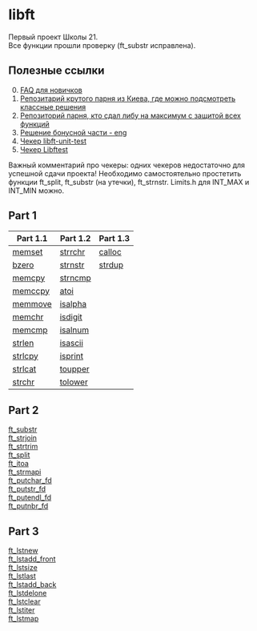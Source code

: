 # libft
Первый проект Школы 21.  
Все функции прошли проверку (ft_substr исправлена).  

## Полезные ссылки
0. [FAQ для новичков](https://github.com/daniiomir/faq_for_school_21)
1. [Репозитарий крутого парня из Киева, где можно подсмотреть классные решения](https://github.com/VBrazhnik/Libft)  
2. [Репозиторий парня, кто сдал либу на максимум с защитой всех функций](https://github.com/davhojt/libft)  
3. [Решение бонусной части - eng](https://velog.io/@hidaehyunlee/Libft-Bonus)
5. [Чекер libft-unit-test](https://github.com/alelievr/libft-unit-test)
6. [Чекер Libftest](https://github.com/jtoty/Libftest)

Важный комментарий про чекеры: одних чекеров недостаточно для успешной сдачи проекта! Необходимо самостоятельно простетить функции ft_split, ft_substr (на утечки), ft_strnstr. Limits.h для INT_MAX и INT_MIN можно.  

## Part 1  
Part 1.1     | Part 1.2      | Part 1.3      
------------ | ------------- | ------------- 
[memset](https://github.com/nbirdie/libft/blob/main/ft_memset.c) | [strrchr](https://github.com/nbirdie/libft/blob/main/ft_strrchr.c) | [calloc](https://github.com/nbirdie/libft/blob/main/ft_calloc.c)
[bzero](https://github.com/nbirdie/libft/blob/main/ft_bzero.c) | [strnstr](https://github.com/nbirdie/libft/blob/main/ft_strnstr.c) | [strdup](https://github.com/nbirdie/libft/blob/main/ft_strdup.c)
[memcpy](https://github.com/nbirdie/libft/blob/main/ft_memcpy.c) | [strncmp](https://github.com/nbirdie/libft/blob/main/ft_strncmp.c)
[memccpy](https://github.com/nbirdie/libft/blob/main/ft_memccpy.c) | [atoi](https://github.com/nbirdie/libft/blob/main/ft_atoi.c)
[memmove](https://github.com/nbirdie/libft/blob/main/ft_memmove.c) | [isalpha](https://github.com/nbirdie/libft/blob/main/ft_isalpha.c)
[memchr](https://github.com/nbirdie/libft/blob/main/ft_memchr.c) | [isdigit](https://github.com/nbirdie/libft/blob/main/ft_isdigit.c)
[memcmp](https://github.com/nbirdie/libft/blob/main/ft_memcmp.c) | [isalnum](https://github.com/nbirdie/libft/blob/main/ft_isalnum.c)
[strlen](https://github.com/nbirdie/libft/blob/main/ft_strlen.c) | [isascii](https://github.com/nbirdie/libft/blob/main/ft_isascii.c)
[strlcpy](https://github.com/nbirdie/libft/blob/main/ft_strlcpy.c) | [isprint](https://github.com/nbirdie/libft/blob/main/ft_isprint.c)
[strlcat](https://github.com/nbirdie/libft/blob/main/ft_strlcat.c) | [toupper](https://github.com/nbirdie/libft/blob/main/ft_toupper.c)
[strchr](https://github.com/nbirdie/libft/blob/main/ft_strchr.c) | [tolower](https://github.com/nbirdie/libft/blob/main/tolower.c)

## Part 2
[ft_substr](https://github.com/nbirdie/libft/blob/main/ft_substr.c)  
[ft_strjoin](https://github.com/nbirdie/libft/blob/main/ft_strjoin.c)  
[ft_strtrim](https://github.com/nbirdie/libft/blob/main/ft_strtrim.c)  
[ft_split](https://github.com/nbirdie/libft/blob/main/ft_split.c)  
[ft_itoa](https://github.com/nbirdie/libft/blob/main/ft_itoa.c)  
[ft_strmapi](https://github.com/nbirdie/libft/blob/main/ft_strmapi.c)  
[ft_putchar_fd](https://github.com/nbirdie/libft/blob/main/ft_putchar_fd.c)  
[ft_putstr_fd](https://github.com/nbirdie/libft/blob/main/ft_putstr_fd.c)  
[ft_putendl_fd](https://github.com/nbirdie/libft/blob/main/ft_putendl_fd.c)  
[ft_putnbr_fd](https://github.com/nbirdie/libft/blob/main/ft_putnbr_fd.c)  

## Part 3
[ft_lstnew](https://github.com/nbirdie/libft/blob/main/ft_lstnew.c)  
[ft_lstadd_front](https://github.com/nbirdie/libft/blob/main/ft_lstadd_front.c)  
[ft_lstsize](https://github.com/nbirdie/libft/blob/main/ft_lstsize.c)  
[ft_lstlast](https://github.com/nbirdie/libft/blob/main/ft_lstlast.c)  
[ft_lstadd_back](https://github.com/nbirdie/libft/blob/main/ft_lstadd_back.c)  
[ft_lstdelone](https://github.com/nbirdie/libft/blob/main/ft_lstdelone.c)  
[ft_lstclear](https://github.com/nbirdie/libft/blob/main/ft_lstclear.c)  
[ft_lstiter](https://github.com/nbirdie/libft/blob/main/ft_lstiter.c)  
[ft_lstmap](https://github.com/nbirdie/libft/blob/main/ft_lstmap.c)  
